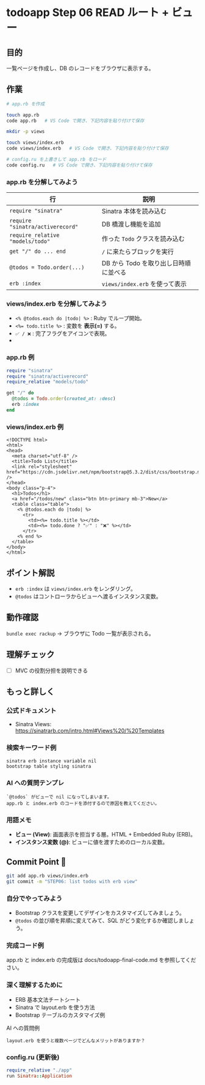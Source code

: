 # todoapp Step 06 READ ルート + ビュー

## 目的
一覧ページを作成し、DB のレコードをブラウザに表示する。

## 作業
```bash
# app.rb を作成

touch app.rb
code app.rb   # VS Code で開き、下記内容を貼り付けて保存

mkdir -p views

touch views/index.erb
code views/index.erb   # VS Code で開き、下記内容を貼り付けて保存

# config.ru を上書きして app.rb をロード
code config.ru   # VS Code で開き、下記内容を貼り付けて保存
```

### app.rb を分解してみよう
| 行 | 説明 |
|----|------|
| `require "sinatra"` | Sinatra 本体を読み込む |
| `require "sinatra/activerecord"` | DB 橋渡し機能を追加 |
| `require_relative "models/todo"` | 作った `Todo` クラスを読み込む |
| `get "/" do ... end` | `/` に来たらブロックを実行 |
| `@todos = Todo.order(...)` | DB から Todo を取り出し日時順に並べる |
| `erb :index` | `views/index.erb` を使って表示 |

### views/index.erb を分解してみよう
- `<% @todos.each do |todo| %>` : Ruby でループ開始。
- `<%= todo.title %>` : 変数を **表示(=)** する。
- `✅ / ❌` : 完了フラグをアイコンで表現。
- <!-- Edit/Delete 機能は STEP08 で追加します -->

### app.rb 例
```ruby
require "sinatra"
require "sinatra/activerecord"
require_relative "models/todo"

get "/" do
  @todos = Todo.order(created_at: :desc)
  erb :index
end
```

### views/index.erb 例
```erb
<!DOCTYPE html>
<html>
<head>
  <meta charset="utf-8" />
  <title>Todo List</title>
  <link rel="stylesheet" href="https://cdn.jsdelivr.net/npm/bootstrap@5.3.2/dist/css/bootstrap.min.css" />
</head>
<body class="p-4">
  <h1>Todos</h1>
  <a href="/todos/new" class="btn btn-primary mb-3">New</a>
  <table class="table">
    <% @todos.each do |todo| %>
      <tr>
        <td><%= todo.title %></td>
        <td><%= todo.done ? "✅" : "❌" %></td>
      </tr>
    <% end %>
  </table>
</body>
</html>
```

## ポイント解説
- `erb :index` は `views/index.erb` をレンダリング。
- `@todos` はコントローラからビューへ渡るインスタンス変数。

## 動作確認
`bundle exec rackup` → ブラウザに Todo 一覧が表示される。

## 理解チェック
- [ ] MVC の役割分担を説明できる

## もっと詳しく
### 公式ドキュメント
- Sinatra Views: https://sinatrarb.com/intro.html#Views%20/%20Templates

### 検索キーワード例
```
sinatra erb instance variable nil
bootstrap table styling sinatra
```

### AI への質問テンプレ
```
`@todos` がビューで nil になってしまいます。
app.rb と index.erb のコードを添付するので原因を教えてください。
```

### 用語メモ
- **ビュー (View)**: 画面表示を担当する層。HTML + Embedded Ruby (ERB)。
- **インスタンス変数 (@)**: ビューに値を渡すためのローカル変数。

## Commit Point 🚩
```bash
git add app.rb views/index.erb
git commit -m "STEP06: list todos with erb view"
```

### 自分でやってみよう
- Bootstrap クラスを変更してデザインをカスタマイズしてみましょう。
- `@todos` の並び順を昇順に変えてみて、SQL がどう変化するか確認しましょう。

### 完成コード例
app.rb と index.erb の完成版は docs/todoapp-final-code.md を参照してください。

### 深く理解するために
- ERB 基本文法チートシート
- Sinatra で layout.erb を使う方法
- Bootstrap テーブルのカスタマイズ例

AI への質問例
```
layout.erb を使うと複数ページでどんなメリットがありますか？
```

### config.ru (更新後)
```ruby
require_relative "./app"
run Sinatra::Application
``` 